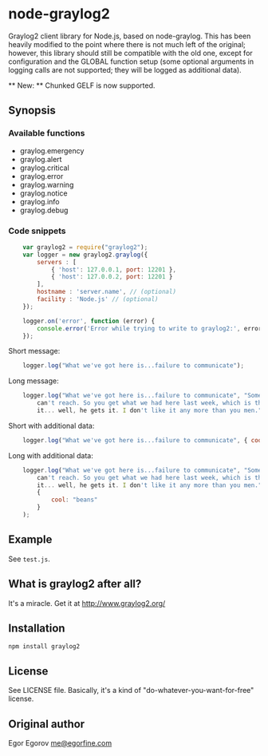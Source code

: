 # node-graylog2

Graylog2 client library for Node.js, based on node-graylog. This
has been heavily modified to the point where there is not much left
of the original; however, this library should still be compatible
with the old one, except for configuration and the GLOBAL function setup
(some optional arguments in logging calls are not supported; they will be
logged as additional data).

** New: ** Chunked GELF is now supported.

## Synopsis

### Available functions

* graylog.emergency
* graylog.alert
* graylog.critical
* graylog.error
* graylog.warning
* graylog.notice
* graylog.info
* graylog.debug

### Code snippets

```javascript
    var graylog2 = require("graylog2");
    var logger = new graylog2.graylog({
        servers : [
            { 'host': 127.0.0.1, port: 12201 },
            { 'host': 127.0.0.2, port: 12201 }
        ],
        hostname : 'server.name', // (optional)
        facility : 'Node.js' // (optional)
    });

    logger.on('error', function (error) {
        console.error('Error while trying to write to graylog2:', error);
    });
```

Short message:

```javascript
    logger.log("What we've got here is...failure to communicate");
```

Long message:

```javascript
    logger.log("What we've got here is...failure to communicate", "Some men you just
        can't reach. So you get what we had here last week, which is the way he wants
        it... well, he gets it. I don't like it any more than you men.");
```

Short with additional data:

```javascript
    logger.log("What we've got here is...failure to communicate", { cool: 'beans' });
```

Long with additional data:

```javascript
    logger.log("What we've got here is...failure to communicate", "Some men you just
        can't reach. So you get what we had here last week, which is the way he wants
        it... well, he gets it. I don't like it any more than you men.",
        {
            cool: "beans"
        }
    );
```

## Example

See <code>test.js</code>.

## What is graylog2 after all?

It's a miracle. Get it at http://www.graylog2.org/

## Installation

    npm install graylog2

## License

See LICENSE file. Basically, it's a kind of "do-whatever-you-want-for-free" license.

## Original author

Egor Egorov <me@egorfine.com>

